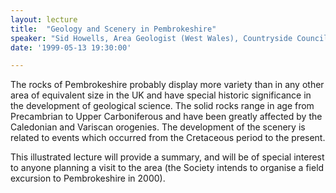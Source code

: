 ```yaml
---
layout: lecture
title:  "Geology and Scenery in Pembrokeshire"
speaker: "Sid Howells, Area Geologist (West Wales), Countryside Council for Wales"
date: '1999-05-13 19:30:00'

---
```

The rocks of Pembrokeshire probably display more variety than in any other area of equivalent size in the UK and have special historic significance in the development of geological science. The solid rocks range in age from Precambrian to Upper Carboniferous and have been greatly affected by the Caledonian and Variscan orogenies. The development of the scenery is related to events which occurred from the Cretaceous period to the present.

This illustrated lecture will provide a summary, and will be of special interest to anyone planning a visit to the area (the Society intends to organise a field excursion to Pembrokeshire in 2000).